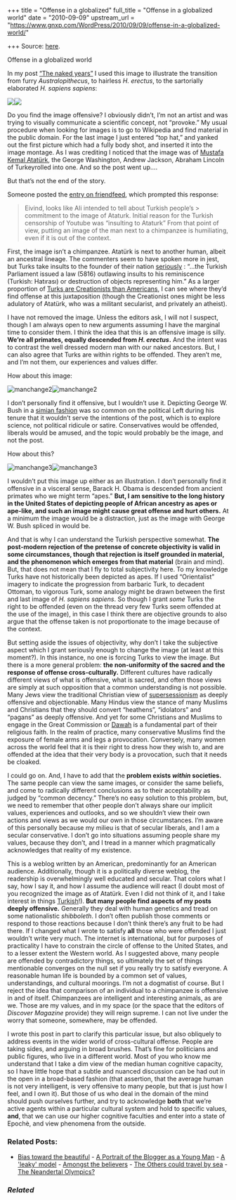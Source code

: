 +++
title = "Offense in a globalized"
full_title = "Offense in a globalized world"
date = "2010-09-09"
upstream_url = "https://www.gnxp.com/WordPress/2010/09/09/offense-in-a-globalized-world/"

+++
Source: [here](https://www.gnxp.com/WordPress/2010/09/09/offense-in-a-globalized-world/).

Offense in a globalized world

In my post [“The naked years”](http://blogs.discovermagazine.com/gnxp/2010/09/the-naked-years/) I used this image to illustrate the transition from furry *Australopithecus*, to hairless *H. erectus*, to the sartorially elaborated *H. sapiens sapiens*:

![](https://i0.wp.com/blogs.discovermagazine.com/gnxp/files/2010/09/manchange1.png?w=640)![](https://i0.wp.com/blogs.discovermagazine.com/gnxp/files/2010/09/manchange1.png?w=640)

Do you find the image offensive? I obviously didn’t, I’m not an artist and was trying to visually communicate a scientific concept, not “provoke.” My usual procedure when looking for images is to go to Wikipedia and find material in the public domain. For the last image I just entered “top hat,” and yanked out the first picture which had a fully body shot, and inserted it into the image montage. As I was crediting I noticed that the image was of [Mustafa Kemal Atatürk](https://en.wikipedia.org/wiki/Mustafa_Kemal_Atat%C3%BCrk), the George Washington, Andrew Jackson, Abraham Lincoln of Turkeyrolled into one. And so the post went up….

But that’s not the end of the story.

  
Someone posted the [entry on friendfeed](http://friendfeed.com/eivindn/6b60d7e8/naked-years-gene-expression-discover-magazine), which prompted this response:

> Eivind, looks like Ali intended to tell about Turkish people’s > commitment to the image of Ataturk. Initial reason for the Turkish censorship of Youtube was “insulting to Ataturk” From that point of view, putting an image of the man next to a chimpanzee is humiliating, even if it is out of the context.

First, the image isn’t a chimpanzee. Atatürk is next to another human, albeit an ancestral lineage. The commenters seem to have spoken more in jest, but Turks take insults to the founder of their nation [seriously](https://en.wikipedia.org/wiki/Mustafa_Kemal_Atat%C3%BCrk#Turkey) : “…the Turkish Parliament issued a law (5816) outlawing insults to his reminiscence (Turkish: Hatırası) or destruction of objects representing him.” As a larger proportion of [Turks are Creationists than Americans](http://www.washingtonpost.com/wp-dyn/content/article/2009/11/07/AR2009110702233.html), I can see where they’d find offense at this juxtaposition (though the Creationist ones might be less adulatory of Atatürk, who was a militant secularist, and privately an atheist).

I have not removed the image. Unless the editors ask, I will not I suspect, though I am always open to new arguments assuming I have the marginal time to consider them. I think the idea that this is an offensive image is silly. **We’re all primates, equally descended from *H. erectus*.** And the intent was to contrast the well dressed modern man with our naked ancestors. But, I can also agree that Turks are within rights to be offended. They aren’t me, and I’m not them, our experiences and values differ.

How about this image:

![manchange2](https://i0.wp.com/blogs.discovermagazine.com/gnxp/files/2010/09/manchange2.png?resize=350%2C235)![manchange2](https://i0.wp.com/blogs.discovermagazine.com/gnxp/files/2010/09/manchange2.png?resize=350%2C235)

I don’t personally find it offensive, but I wouldn’t use it. Depicting George W. Bush in a [simian fashion](http://www.edwardtbabinski.us/babinski/w_goes_ape/) was so common on the political Left during his tenure that it wouldn’t serve the intentions of the post, which is to explore science, not political ridicule or satire. Conservatives would be offended, liberals would be amused, and the topic would probably be the image, and not the post.

How about this?

![manchange3](https://i0.wp.com/blogs.discovermagazine.com/gnxp/files/2010/09/manchange3.png?resize=350%2C235)![manchange3](https://i0.wp.com/blogs.discovermagazine.com/gnxp/files/2010/09/manchange3.png?resize=350%2C235)

I wouldn’t put this image up either as an illustration. I don’t personally find it offensive in a visceral sense, Barack H. Obama is descended from ancient primates who we might term “apes.” **But, I am sensitive to the long history in the United States of depicting people of African ancestry as apes or ape-like, and such an image might cause great offense and hurt others.** At a minimum the image would be a distraction, just as the image with George W. Bush spliced in would be.

And that is why I can understand the Turkish perspective somewhat. **The post-modern rejection of the pretense of concrete objectivity is valid in some circumstances, though that rejection is itself grounded in material, and the phenomenon which emerges from that material** (brain and mind). But, that does not mean that I fly to total subjectivity here. To my knowledge Turks have not historically been depicted as apes. If I used “Orientalist” imagery to indicate the progression from barbaric Turk, to decadent Ottoman, to vigorous Turk, some analogy might be drawn between the first and last image of *H. sapiens sapiens*. So though I grant *some* Turks the right to be offended (even on the thread very few Turks seem offended at the use of the image), in this case I think there are objective grounds to also argue that the offense taken is not proportionate to the image because of the context.

But setting aside the issues of objectivity, why don’t I take the subjective aspect which I grant seriously enough to change the image (at least at this moment?). In this instance, no one is forcing Turks to view the image. But there is a more general problem: **the non-uniformity of the sacred and the response of offense cross-culturally.** Different cultures have radically different views of what is offensive, what is sacred, and often those views are simply at such opposition that a common understanding is not possible. Many Jews view the traditional Christian view of [supersessionism](https://en.wikipedia.org/wiki/Supersessionism) as deeply offensive and objectionable. Many Hindus view the stance of many Muslims and Christians that they should convert “heathens”, “idolators” and “pagans” as deeply offensive. And yet for some Christians and Muslims to engage in the Great Commission or [Dawah](https://en.wikipedia.org/wiki/Dawah) is a fundamental part of their religious faith. In the realm of practice, many conservative Muslims find the exposure of female arms and legs a provocation. Conversely, many women across the world feel that it is their right to dress how they wish to, and are offended at the idea that their very body is a provocation, such that it needs be cloaked.

I could go on. And, I have to add that the **problem exists *within* societies.** The same people can view the same images, or consider the same beliefs, and come to radically different conclusions as to their acceptability as judged by “common decency.” There’s no easy solution to this problem, but, we need to remember that other people don’t always share our implicit values, experiences and outlooks, and so we shouldn’t view their own actions and views as we would our own in those circumstances. I’m aware of this personally because my milieu is that of secular liberals, and I am a secular conservative. I don’t go into situations assuming people share my values, because they don’t, and I tread in a manner which pragmatically acknowledges that reality of my existence.

This is a weblog written by an American, predominantly for an American audience. Additionally, though it is a politically diverse weblog, the readership is overwhelmingly well educated and secular. That colors what I say, how I say it, and how I assume the audience will react (I doubt most of you recognized the image as of Atatürk. Even I did not think of it, and I take interest in things [Turkish](http://blogs.discovermagazine.com/gnxp/2010/08/10-questions-for-hugh-pope/)!). **But many people find aspects of my posts deeply offensive.** Generally they deal with human genetics and tread on some nationalistic *shibboleth*. I don’t often publish those comments or respond to those reactions because I don’t think there’s any fruit to be had there. If I changed what I wrote to satisfy **all** those who were offended I just wouldn’t write very much. The internet is international, but for purposes of practicality I have to constrain the circle of offense to the United States, and to a lesser extent the Western world. As I suggested above, many people are offended by contradictory things, so ultimately the set of things mentionable converges on the null set if you really try to satisfy everyone. A reasonable human life is bounded by a common set of values, understandings, and cultural moorings. I’m not a dogmatist of course. But I reject the idea that comparison of an individual to a chimpanzee is offensive in and of itself. Chimpanzees are intelligent and interesting animals, as are we. Those are my values, and in my space (or the space that the editors of *Discover Magazine* provide) they will reign supreme. I can not live under the worry that someone, somewhere, may be offended.

I wrote this post in part to clarify this particular issue, but also obliquely to address events in the wider world of cross-cultural offense. People are taking sides, and arguing in broad brushes. That’s fine for politicians and public figures, who live in a different world. Most of you who know me understand that I take a dim view of the median human cognitive capacity, so I have little hope that a subtle and nuanced discussion can be had out in the open in a broad-based fashion (that assertion, that the average human is not very intelligent, is very offensive to many people, but that is just how I feel, and I own it). But those of us who deal in the domain of the mind should push ourselves further, and try to acknowledge **both** that we’re active agents within a particular cultural system and hold to specific values, **and**, that we can use our higher cognitive faculties and enter into a state of Epochè, and view phenomena from the outside.

### Related Posts:

- [Bias toward the
  beautiful](https://www.gnxp.com/WordPress/2008/08/24/bias-toward-the-beautiful/) - [A Portrait of the Blogger as a Young
  Man](https://www.gnxp.com/WordPress/2016/02/25/a-portrait-of-the-blogger-as-a-young-man/) - [A 'leaky'
  model](https://www.gnxp.com/WordPress/2011/01/28/a-leaky-model/) - [Amongst the
  believers](https://www.gnxp.com/WordPress/2011/05/31/amongst-the-believers/) - [The Others could travel by
  sea](https://www.gnxp.com/WordPress/2010/02/16/the-others-could-travel-by-sea/) - [The Neandertal
  Olympics?](https://www.gnxp.com/WordPress/2012/06/24/the-neandertal-olympics/)

### *Related*

[](https://www.addtoany.com/add_to/facebook?linkurl=https%3A%2F%2Fwww.gnxp.com%2FWordPress%2F2010%2F09%2F09%2Foffense-in-a-globalized-world%2F&linkname=Offense%20in%20a%20globalized%20world "Facebook")[](https://www.addtoany.com/add_to/twitter?linkurl=https%3A%2F%2Fwww.gnxp.com%2FWordPress%2F2010%2F09%2F09%2Foffense-in-a-globalized-world%2F&linkname=Offense%20in%20a%20globalized%20world "Twitter")[](https://www.addtoany.com/add_to/email?linkurl=https%3A%2F%2Fwww.gnxp.com%2FWordPress%2F2010%2F09%2F09%2Foffense-in-a-globalized-world%2F&linkname=Offense%20in%20a%20globalized%20world "Email")[](https://www.addtoany.com/share)
